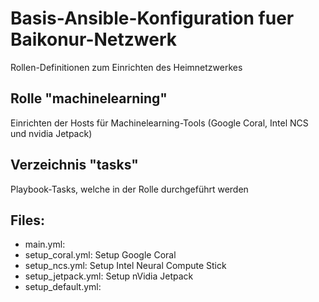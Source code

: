 # Basis-Ansible-Konfiguration fuer Baikonur-Netzwerk
Rollen-Definitionen zum Einrichten des Heimnetzwerkes

## Rolle "machinelearning"
Einrichten der Hosts für Machinelearning-Tools (Google Coral, Intel NCS und nvidia Jetpack)

## Verzeichnis "tasks"
Playbook-Tasks, welche in der Rolle durchgeführt werden

## Files:
* main.yml:
* setup_coral.yml: Setup Google Coral
* setup_ncs.yml: Setup Intel Neural Compute Stick
* setup_jetpack.yml: Setup nVidia Jetpack
* setup_default.yml:
